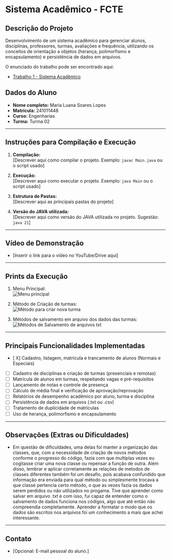 # Sistema Acadêmico - FCTE

## Descrição do Projeto

Desenvolvimento de um sistema acadêmico para gerenciar alunos, disciplinas, professores, turmas, avaliações e frequência, utilizando os conceitos de orientação a objetos (herança, polimorfismo e encapsulamento) e persistência de dados em arquivos.

O enunciado do trabalho pode ser encontrado aqui:
- [Trabalho 1 - Sistema Acadêmico](https://github.com/lboaventura25/OO-T06_2025.1_UnB_FCTE/blob/main/trabalhos/ep1/README.md)

## Dados do Aluno

- **Nome completo:** Maria Luana Soares Lopes
- **Matrícula:** 241011448
- **Curso:** Engenharias
- **Turma:** Turma 02

---

## Instruções para Compilação e Execução

1. **Compilação:**  
   [Descrever aqui como compilar o projeto. Exemplo: `javac Main.java` ou o script usado]

2. **Execução:**  
   [Descrever aqui como executar o projeto. Exemplo: `java Main` ou o script usado]

3. **Estrutura de Pastas:**  
   [Descrever aqui as principais pastas do projeto]

3. **Versão do JAVA utilizada:**  
   [Descrever aqui como versão do JAVA utilizada no projeto. Sugestão: `java 21`]

---

## Vídeo de Demonstração

- [Inserir o link para o vídeo no YouTube/Drive aqui]

---

## Prints da Execução

1. Menu Principal:  
   ![Menu principal](https://github.com/user-attachments/assets/57bda57f-93b2-48f7-bc68-a792c212c789)


2. Método de Criação de turmas:  
   ![Método para criar nova turma](https://github.com/user-attachments/assets/aec8a238-6018-40e6-99e8-b23a886c5255)


3. Métodos de salvamento em arquivo dos dados das turmas:  
  ![Métodos de Salvamento de arquivos txt](https://github.com/user-attachments/assets/cfba3d0e-699d-48cf-b0f3-de9a414e3765)


---

## Principais Funcionalidades Implementadas

- [ X] Cadastro, listagem, matrícula e trancamento de alunos (Normais e Especiais)
- [ ] Cadastro de disciplinas e criação de turmas (presenciais e remotas)
- [ ] Matrícula de alunos em turmas, respeitando vagas e pré-requisitos
- [ ] Lançamento de notas e controle de presença
- [ ] Cálculo de média final e verificação de aprovação/reprovação
- [ ] Relatórios de desempenho acadêmico por aluno, turma e disciplina
- [ ] Persistência de dados em arquivos (.txt ou .csv)
- [ ] Tratamento de duplicidade de matrículas
- [ ] Uso de herança, polimorfismo e encapsulamento

---

## Observações (Extras ou Dificuldades)

- Em questão de dificuldades, uma delas foi manter a organização das classes, que, com a necessidade de criação de novos métodos conforme o progresso do código, fazia com que multiplas vezes eu cogitasse criar uma nova classe ou repensar a função de outra. Além disso, lembrar e aplicar corretamente as relações de metodos de classes diferentes também foi um desafio, pois acabava confundido que informação era enviada para qual método ou simplesmente trocava a que classe pertencia certo método, o que as vezes fazia os dados serem perdidos ou não utilizados no progama. Tive que aprender como salvar em arquivo .txt e com isso, fui capaz de entender como o salvamento de dados funciona nos códigos, algo que até então não compreendia completamente. Aprender a formatar o modo que os dados são escritos nos arquivos foi um conhecimento a mais que achei interessante.

---

## Contato

- [Opcional: E-mail pessoal do aluno.]
